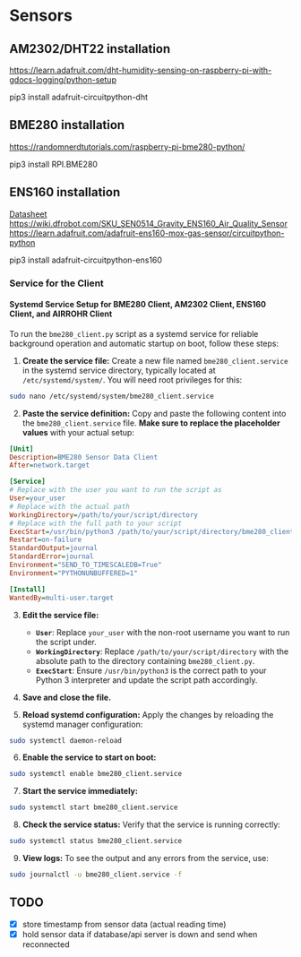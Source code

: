 # Sensors

## AM2302/DHT22 installation

https://learn.adafruit.com/dht-humidity-sensing-on-raspberry-pi-with-gdocs-logging/python-setup

pip3 install adafruit-circuitpython-dht

## BME280 installation

https://randomnerdtutorials.com/raspberry-pi-bme280-python/

pip3 install RPI.BME280

## ENS160 installation

[Datasheet](https://dfimg.dfrobot.com/nobody/wiki/cbe10f01b67c3fee6d365039eb54f52c.pdf)\
https://wiki.dfrobot.com/SKU_SEN0514_Gravity_ENS160_Air_Quality_Sensor \
https://learn.adafruit.com/adafruit-ens160-mox-gas-sensor/circuitpython-python

pip3 install adafruit-circuitpython-ens160

### Service for the Client

#### Systemd Service Setup for BME280 Client, AM2302 Client, ENS160 Client, and AIRROHR Client

To run the `bme280_client.py` script as a systemd service for reliable background operation and automatic startup on
boot, follow these steps:

1. **Create the service file:** Create a new file named `bme280_client.service` in the systemd service directory,
   typically located at `/etc/systemd/system/`. You will need root privileges for this:

```bash
sudo nano /etc/systemd/system/bme280_client.service
```

2. **Paste the service definition:** Copy and paste the following content into the `bme280_client.service` file. **Make
   sure to replace the placeholder values** with your actual setup:

```ini
[Unit]
Description=BME280 Sensor Data Client
After=network.target

[Service]
# Replace with the user you want to run the script as
User=your_user
# Replace with the actual path
WorkingDirectory=/path/to/your/script/directory
# Replace with the full path to your script
ExecStart=/usr/bin/python3 /path/to/your/script/directory/bme280_client.py
Restart=on-failure
StandardOutput=journal
StandardError=journal
Environment="SEND_TO_TIMESCALEDB=True"
Environment="PYTHONUNBUFFERED=1"

[Install]
WantedBy=multi-user.target
   ```

3. **Edit the service file:**
    * **`User`**: Replace `your_user` with the non-root username you want to run the script under.
    * **`WorkingDirectory`**: Replace `/path/to/your/script/directory` with the absolute path to the directory
      containing `bme280_client.py`.
    * **`ExecStart`**: Ensure `/usr/bin/python3` is the correct path to your Python 3 interpreter and update the script
      path accordingly.

4. **Save and close the file.**

5. **Reload systemd configuration:** Apply the changes by reloading the systemd manager configuration:

```bash
sudo systemctl daemon-reload
```

6. **Enable the service to start on boot:**

```bash
sudo systemctl enable bme280_client.service
```

7. **Start the service immediately:**

```bash
sudo systemctl start bme280_client.service
```

8. **Check the service status:** Verify that the service is running correctly:

```bash
sudo systemctl status bme280_client.service
```

9. **View logs:** To see the output and any errors from the service, use:

```bash
sudo journalctl -u bme280_client.service -f
```

## TODO

* [X] store timestamp from sensor data (actual reading time)
* [X] hold sensor data if database/api server is down and send when reconnected

